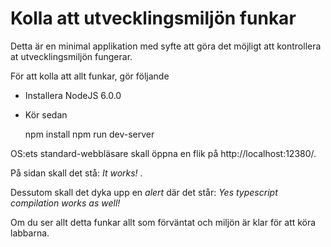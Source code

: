 Kolla att utvecklingsmiljön funkar
==================================
Detta är en minimal applikation med syfte att göra det 
möjligt att kontrollera at utvecklingsmiljön fungerar.

För att kolla att allt funkar, gör följande

- Installera NodeJS 6.0.0
- Kör sedan
    
    npm install
    npm run dev-server
    
OS:ets standard-webbläsare skall öppna en flik på http://localhost:12380/.

På sidan skall det stå: _It works!_ . 

Dessutom skall det dyka upp en _alert_ där det står: 
_Yes typescript compilation works as well!_ 

Om du ser allt detta funkar allt som förväntat och 
miljön är klar för att köra labbarna.
